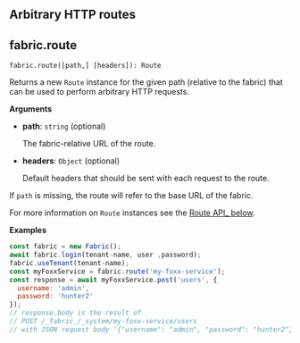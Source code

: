 ## Arbitrary HTTP routes

## fabric.route

`fabric.route([path,] [headers]): Route`

Returns a new `Route` instance for the given path (relative to the fabric) that can be used to perform arbitrary HTTP requests.

**Arguments**

* **path**: `string` (optional)

  The fabric-relative URL of the route.

* **headers**: `Object` (optional)

  Default headers that should be sent with each request to the route.

If `path` is missing, the route will refer to the base URL of the fabric.

For more information on `Route` instances see the [Route API_ below](https://developer.document360.io/docs/route).

**Examples**

```js
const fabric = new Fabric();
await fabric.login(tenant-name, user ,password);
fabric.useTenant(tenant-name);
const myFoxxService = fabric.route('my-foxx-service');
const response = await myFoxxService.post('users', {
  username: 'admin',
  password: 'hunter2'
});
// response.body is the result of
// POST /_fabric_/_system/my-foxx-service/users
// with JSON request body '{"username": "admin", "password": "hunter2"}'
```

